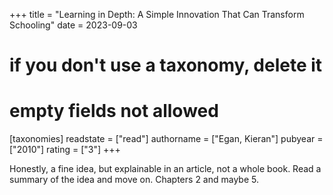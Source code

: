 +++
title = "Learning in Depth: A Simple Innovation That Can Transform Schooling"
date = 2023-09-03
# if you don't use a taxonomy, delete it
# empty fields not allowed
[taxonomies]
  readstate = ["read"]
  authorname = ["Egan, Kieran"]
  pubyear = ["2010"]
  rating = ["3"]
+++

Honestly, a fine idea, but explainable in an article, not a whole book. Read a summary of the idea and move on. Chapters 2 and maybe 5.
